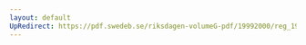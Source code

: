 ```yaml
---
layout: default
UpRedirect: https://pdf.swedeb.se/riksdagen-volumeG-pdf/19992000/reg_19992000/reg_19992000_0080.pdf
---
```

